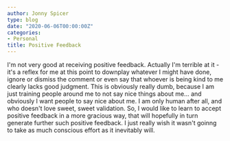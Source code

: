 ```yaml
---
author: Jonny Spicer
type: blog
date: "2020-06-06T00:00:00Z"
categories:
- Personal
title: Positive Feedback
---
```

I'm not very good at receiving positive feedback. Actually I'm terrible at it - it's a reflex for me at this point to
downplay whatever I might have done, ignore or dismiss the comment or even say that whoever is being kind to me clearly
lacks good judgment. This is obviously really dumb, because I am just training people around me to not say nice things
about me... and obviously I want people to say nice about me. I am only human after all, and who doesn't love sweet,
sweet validation. So, I would like to learn to accept positive feedback in a more gracious way, that will hopefully
in turn generate further such positive feedback. I just really wish it wasn't goinng to take as much conscious effort
as it inevitably will.
